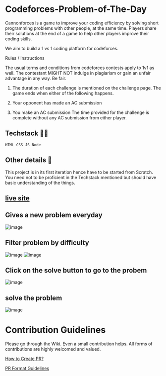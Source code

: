 ﻿# Codeforces-Problem-of-The-Day
 Cannonforces is a game to improve your coding efficiency by solving short programming problems with other people, at the same time. Players share their solutions at the end of a game to help other players improve their coding skills.
 
We aim to build a 1 vs 1 coding platform for codeforces. 

Rules / Instructions

The usual terms and conditions from codeforces contests apply to 1v1 as well. The contestant MIGHT NOT indulge in plagiarism or gain an unfair advantage in any way. Be fair.

 1) The duration of each challenge is mentioned on the challenge page. The game ends when either of the following happens.
  
 2) Your opponent has made an AC submission
 
 3) You make an AC submission
  The time provided for the challenge is complete without any AC submission from either player.
  
 ## Techstack 👩‍💻
 
 ``` HTML CSS JS Node ```
 
 ## Other details 📑
 
 This project is in its first iteration hence have to be started from Scratch. You need not to be proficient in the Techstack mentioned but should have basic understanding of the things.
 
 
 ## [live site](https://canonforces.vercel.app/)

 ## Gives a new problem everyday

![image](https://user-images.githubusercontent.com/84634405/195651847-10863575-5363-41cd-bcd3-d2afa9db379a.png)
## Filter problem by difficulty
![image](https://user-images.githubusercontent.com/84634405/195651671-c919cb42-e3fb-40e2-baab-0c79809649b3.png)
![image](https://user-images.githubusercontent.com/84634405/195651689-640ef541-8ebd-4d75-a6a3-94654b7fffea.png)

## Click on the solve button to go to the probem
![image](https://user-images.githubusercontent.com/84634405/195653564-a0eeda04-302b-4daa-abca-3bb210bd4bd4.png)

## solve the problem
![image](https://user-images.githubusercontent.com/84634405/195653582-28de27f8-0188-4895-aaf7-63d6dcfc0206.png)

# Contribution Guidelines

Please go through the Wiki. Even a small contribution helps. All forms of contributions are highly welcomed and valued.

[How to Create PR?](https://github.com/OpenLake/Canonforces.wiki.git)

[PR Format Guidelines](https://github.com/OpenLake/Canonforces.wiki.git)
